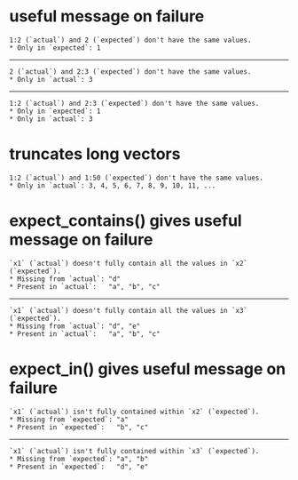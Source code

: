 # useful message on failure

    1:2 (`actual`) and 2 (`expected`) don't have the same values.
    * Only in `expected`: 1
    

---

    2 (`actual`) and 2:3 (`expected`) don't have the same values.
    * Only in `actual`: 3
    

---

    1:2 (`actual`) and 2:3 (`expected`) don't have the same values.
    * Only in `expected`: 1
    * Only in `actual`: 3
    

# truncates long vectors

    1:2 (`actual`) and 1:50 (`expected`) don't have the same values.
    * Only in `actual`: 3, 4, 5, 6, 7, 8, 9, 10, 11, ...
    

# expect_contains() gives useful message on failure

    `x1` (`actual`) doesn't fully contain all the values in `x2` (`expected`).
    * Missing from `actual`: "d"
    * Present in `actual`:   "a", "b", "c"
    

---

    `x1` (`actual`) doesn't fully contain all the values in `x3` (`expected`).
    * Missing from `actual`: "d", "e"
    * Present in `actual`:   "a", "b", "c"
    

# expect_in() gives useful message on failure

    `x1` (`actual`) isn't fully contained within `x2` (`expected`).
    * Missing from `expected`: "a"
    * Present in `expected`:   "b", "c"
    

---

    `x1` (`actual`) isn't fully contained within `x3` (`expected`).
    * Missing from `expected`: "a", "b"
    * Present in `expected`:   "d", "e"
    

